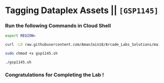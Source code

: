 # Tagging Dataplex Assets || `[GSP1145]`

### Run the following Commands in Cloud Shell

```bash
export REGION=
```

```bash
curl -LO raw.githubusercontent.com/AmanJain18/Arcade_Labs_Solutions/main/Tagging%20Dataplex%20Assets/gsp1145.sh

sudo chmod +x gsp1145.sh

./gsp1145.sh
```

### Congratulations for Completing the Lab !
